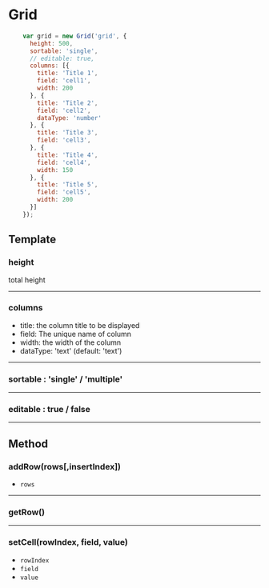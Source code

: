 # Grid

```js
    var grid = new Grid('grid', {
      height: 500,
      sortable: 'single',
      // editable: true,
      columns: [{
        title: 'Title 1',
        field: 'cell1',
        width: 200
      }, {
        title: 'Title 2',
        field: 'cell2',
        dataType: 'number'
      }, {
        title: 'Title 3',
        field: 'cell3',
      }, {
        title: 'Title 4',
        field: 'cell4',
        width: 150
      }, {
        title: 'Title 5',
        field: 'cell5',
        width: 200
      }]
    });
```

## Template
### height
total height
***
### columns
- title: the column title to be displayed
- field: The unique name of column
- width: the width of the column
- dataType: 'text' (default: 'text')
***
### sortable : 'single' / 'multiple'
***
### editable : true / false

***

## Method
### addRow(rows[,insertIndex])
- `rows`

***
### getRow()

***
### setCell(rowIndex, field, value)
- `rowIndex`
- `field`
- `value`

